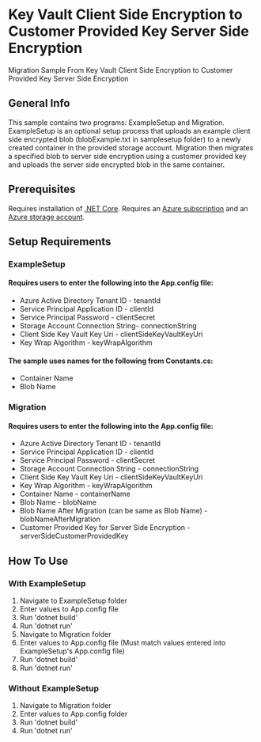 # Key Vault Client Side Encryption to Customer Provided Key Server Side Encryption
Migration Sample From Key Vault Client Side Encryption to Customer Provided Key Server Side Encryption

## General Info
This sample contains two programs: ExampleSetup and Migration. ExampleSetup is an optional setup process that uploads an example client side encrypted blob (blobExample.txt in samplesetup folder) to a newly created container in the provided storage account.
Migration then migrates a specified blob to server side encryption using a customer provided key and uploads the server side encrypted blob in the same container. 

## Prerequisites
Requires installation of [.NET Core](https://dotnet.microsoft.com/download/dotnet-core).
Requires an [Azure subscription](https://azure.microsoft.com/en-us/free/) and an 
[Azure storage account](https://docs.microsoft.com/en-us/azure/storage/common/storage-account-create?tabs=azure-portal).

## Setup Requirements
### ExampleSetup
#### Requires users to enter the following into the App.config file:
* Azure Active Directory Tenant ID - tenantId
* Service Principal Application ID - clientId
* Service Principal Password - clientSecret
* Storage Account Connection String- connectionString
* Client Side Key Vault Key Uri - clientSideKeyVaultKeyUri
* Key Wrap Algorithm - keyWrapAlgorithm

#### The sample uses names for the following from Constants.cs:
* Container Name
* Blob Name

### Migration
#### Requires users to enter the following into the App.config file:
* Azure Active Directory Tenant ID - tenantId
* Service Principal Application ID - clientId
* Service Principal Password - clientSecret
* Storage Account Connection String - connectionString
* Client Side Key Vault Key Uri - clientSideKeyVaultKeyUri
* Key Wrap Algorithm - keyWrapAlgorithm
* Container Name - containerName
* Blob Name - blobName
* Blob Name After Migration (can be same as Blob Name) - blobNameAfterMigration 
* Customer Provided Key for Server Side Encryption - serverSideCustomerProvidedKey

## How To Use
### With ExampleSetup
1. Navigate to ExampleSetup folder
2. Enter values to App.config file
3. Run 'dotnet build'
4. Run 'dotnet run'
5. Navigate to Migration folder
6. Enter values to App.config file (Must match values entered into ExampleSetup's App.config file)
7. Run 'dotnet build'
8. Run 'dotnet run'

### Without ExampleSetup
1. Navigate to Migration folder
2. Enter values to App.config folder
3. Run 'dotnet build'
4. Run 'dotnet run'
